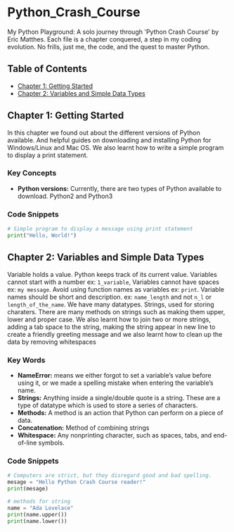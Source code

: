 # Python_Crash_Course
My Python Playground: A solo journey through 'Python Crash Course' by Eric Matthes. Each file is a chapter conquered, a step in my coding evolution. No frills, just me, the code, and the quest to master Python.

## Table of Contents
- [Chapter 1: Getting Started](#chapter-1-getting-started)
- [Chapter 2: Variables and Simple Data Types](#chapter-2-variables-and-simple-data-types)


## Chapter 1: Getting Started
In this chapter we found out about the different versions of Python available. And helpful guides on downloading and installing Python for Windows/Linux and Mac OS. We also learnt how to write a simple program to display a print statement. 

### Key Concepts
- **Python versions:** Currently, there are two types of Python available to download. Python2 and Python3

### Code Snippets
```python
# Simple program to display a message using print statement
print("Hello, World!")
```

## Chapter 2: Variables and Simple Data Types
Variable holds a value. Python keeps track of its current value. Variables cannot start with a number ex: `1_variable`, Variables cannot have spaces ex: `my message`. Avoid using function names as variables ex: `print`. Variable names should be short and description. ex: `name_length` and not `n_l` or `length_of_the_name`. 
We have many datatypes. Strings, used for storing charaters. There are many methods on strings such as making them upper, lower and proper case. We also learnt how to join two or more strings, adding a tab space to the string, making the string appear in new line  to create a friendly greeting message and we also learnt how to clean up the data by removing whitespaces

### Key Words
- **NameError:** means we either forgot to set a variable’s value before using it, or we made a spelling mistake when entering the variable’s name.
- **Strings:** Anything inside a single/double quote is a string. These are a type of datatype which is used to store a series of characters.
- **Methods:** A method is an action that Python can perform on a piece of data.
- **Concatenation:** Method of combining strings
- **Whitespace:** Any nonprinting character, such as spaces, tabs, and end-of-line symbols.

### Code Snippets
```python
# Computers are strict, but they disregard good and bad spelling.
mesage = "Hello Python Crash Course reader!"
print(mesage)

# methods for string
name = "Ada Lovelace"
print(name.upper())
print(name.lower())
```

